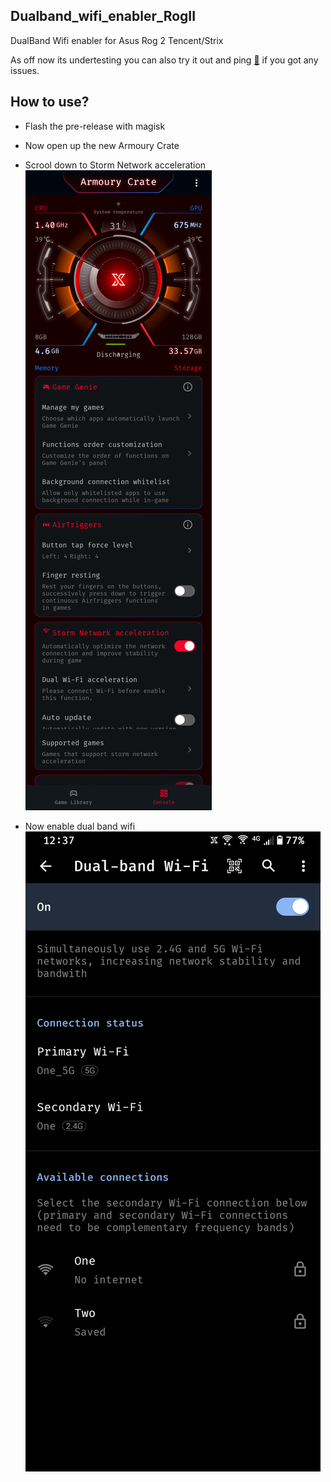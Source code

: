 ## Dualband_wifi_enabler_RogII

  DualBand Wifi enabler for Asus Rog 2 Tencent/Strix

  As off now its undertesting you can also try it out and ping [🍉](https://t.me/watermelon787) if you got any issues.

## How to use?

  - Flash the pre-release with magisk
  - Now open up the new Armoury Crate 
  - Scrool down to Storm Network acceleration
    <img src="https://github.com/Nayemhasan/Dualband_wifi_enabler_RogII/blob/main/pics/1.png">

  - Now enable dual band wifi 
    <img src="https://github.com/Nayemhasan/Dualband_wifi_enabler_RogII/blob/main/pics/2.png">

  


  

